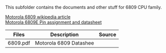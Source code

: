 This subfolder contains the documents and other stuff for 6809 CPU family.

[Motorola 6809 wikipedia article](https://en.wikipedia.org/wiki/Motorola_6809)<br />
[Motorola 6809E Pin assignment and datasheet](http://www.msarnoff.org/chipdb/6809E)

| Files | Description | Source |
| ----- | ----------- | ------ |
| 6809.pdf | Motorola 6809 Datashee | |
